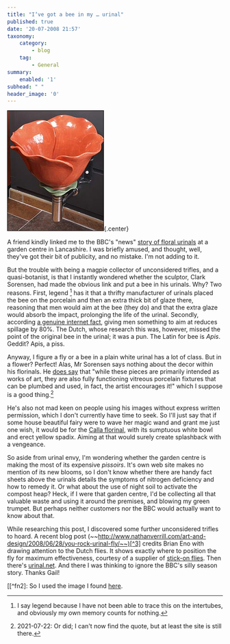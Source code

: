 ```yaml
---
title: "I‘ve got a bee in my … urinal"
published: true
date: '20-07-2008 21:57'
taxonomy:
    category:
        - blog
    tag:
        - General
summary:
    enabled: '1'
subhead: " "
header_image: '0'
---
```


![One of the urinals, from the BBC website](_44846642_poppybod_2261.jpg){.center}

A friend kindly linked me to the BBC's "news" [story of floral urinals](http://news.bbc.co.uk/2/hi/uk_news/england/lancashire/7515513.stm) at a garden centre in Lancashire. I was briefly amused, and thought, well, they've got their bit of publicity, and no mistake. I'm not adding to it.

But the trouble with being a magpie collector of unconsidered trifles, and a quasi-botanist, is that I instantly wondered whether the sculptor, Clark Sorensen, had made the obvious link and put a bee in his urinals. Why? Two reasons. First, legend [^fn1] has it that a thrifty manufacturer of urinals placed the bee on the porcelain and then an extra thick bit of glaze there, reasoning that men would aim at the bee (they do) and that the extra glaze would absorb the impact, prolonging the life of the urinal. Secondly, according [a genuine internet fact](http://www.coathanger.com.au/archive/dibblys/loo.htm), giving men something to aim at reduces spillage by 80%. The Dutch, whose research this was, however, missed the point of the original bee in the urinal; it was a pun. The Latin for bee is _Apis_. Geddit? Apis, a piss.

Anyway, I figure a fly or a bee in a plain white urinal has a lot of class. But in a flower? Perfect! Alas, Mr Sorensen says nothing about the decor within his florinals. He [does say](http://www.clarkmade.com/) that "while these pieces are primarily intended as works of art, they are also fully functioning vitreous porcelain fixtures that can be plumbed and used, in fact, the artist encourages it!" which I suppose is a good thing.[^2]

[^2]: 2021-07-22: Or did; I can't now find the quote, but at least the site is still there.

He's also not mad keen on people using his images without express written permission, which I don't currently have time to seek. So I'll just say that if some house beautiful fairy were to wave her magic wand and grant me just one wish, it would be for the [Calla florinal](http://www.clarkmade.com/images%20urinals/Calla%20front.jpg), with its sumptuous white bowl and erect yellow spadix. Aiming at that would surely create splashback with a vengeance.

So aside from urinal envy, I'm wondering whether the garden centre is making the most of its expensive _pissoirs_. It's own web site makes no mention of its new blooms, so I don't know whether there are handy fact sheets above the urinals details the symptoms of nitrogen deficiency and how to remedy it. Or what about the use of night soil to activate the compost heap? Heck, if I were that garden centre, I'd be collecting all that valuable waste and using it around the premises, and blowing my green trumpet. But perhaps neither customers nor the BBC would actually want to know about that.

While researching this post, I discovered some further unconsidered trifles to hoard. A recent blog post (~~http://www.nathanverrill.com/art-and-design/2008/06/28/you-rock-urinal-fly/~~)[^3] credits Brian Eno with drawing attention to the Dutch flies. It shows exactly where to position the fly for maximum effectiveness, courtesy of a supplier of [stick-on flies](http://www.urinalfly.com/). Then there's [urinal.net](http://www.urinal.net/). And there I was thinking to ignore the BBC's silly season story. Thanks Gail!

[^fn1]: I say legend because I have not been able to trace this on the intertubes, and obviously my own memory counts for nothing. 

[[^fn2]: So I used the image I found [here](http://www.deluxeblog.it/post/1595/orinatoi-a-forma-di-fiore-by-clark-sorensen). 

[^3]: 2021-07-22: Rotted.
